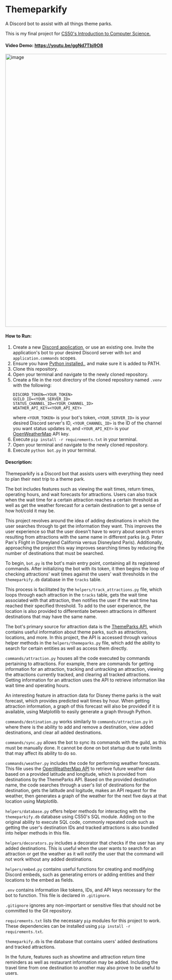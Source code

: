 # Themeparkify
A Discord bot to assist with all things theme parks.

This is my final project for [CS50's Introduction to Computer Science.](https://cs50.harvard.edu/x)
#### Video Demo: https://youtu.be/ggNd7Tbj9O8
<img width="853" alt="image" src="https://github.com/eric-vo/themeparkify/assets/99783770/dc0c4fb3-3a58-4300-9605-ad98d7ab9dcb">

#### How to Run:
1. Create a new [Discord application](https://discord.com/developers/applications), or use an existing one. Invite the application's bot to your desired Discord server with `bot` and `application.commands` scopes.
2. Ensure you have [Python installed.](https://www.python.org/downloads/), and make sure it is added to PATH.
3. Clone this repository.
4. Open your terminal and navigate to the newly cloned repository.
4. Create a file in the root directory of the cloned repository named `.venv` with the following:
    ```
    DISCORD_TOKEN=<YOUR_TOKEN>
    GUILD_ID=<YOUR_SERVER_ID>
    STATUS_CHANNEL_ID=<YOUR_CHANNEL_ID>
    WEATHER_API_KEY=<YOUR_API_KEY>
    ```
    where `<YOUR_TOKEN>` is your bot's token, `<YOUR_SERVER_ID>` is your desired Discord server's ID, `<YOUR_CHANNEL_ID>` is the ID of the channel you want status updates in, and `<YOUR_API_KEY>` is your [OpenWeatherMap](https://openweathermap.org/api) API key.
5. Execute `pip install -r requirements.txt` in your terminal.
6. Open your terminal and navigate to the newly cloned repository.
7. Execute `python bot.py` in your terminal.

#### Description:
Themeparkify is a Discord bot that assists users with everything they need to plan their next trip to a theme park.

The bot includes features such as viewing the wait times, return times, operating hours, and wait forecasts for attractions. Users can also track when the wait time for a certain attraction reaches a certain threshold as well as get the weather forecast for a certain destination to get a sense of how hot/cold it may be.

This project revolves around the idea of adding destinations in which the user searches through to get the information they want. This improves the user experience so that the user doesn't have to worry about search errors resulting from attractions with the same name in different parks (e.g. Peter Pan's Flight in Disneyland California versus Disneyland Paris). Additionally, approaching the project this way improves searching times by reducing the number of destinations that must be searched.

To begin, `bot.py` is the bot's main entry point, containing all its registered commands. After initializing the bot with its token, it then begins the loop of checking attractions' wait times against the users' wait thresholds in the `themeparkify.db` database in the `tracks` table.

This process is facilitated by the `helpers/track_attractions.py` file, which loops through each attraction in the `tracks` table, gets the wait time associated with that attraction, then notifies the user if the wait time has reached their specified threshold. To add to the user experience, the location is also provided to differentiate between attractions in different destinations that may have the same name.

The bot's primary source for attraction data is the [ThemeParks API](https://themeparks.wiki/), which contains useful information about theme parks, such as attractions, locations, and more. In this project, the API is accessed through various helper methods in the `helpers/themeparks.py` file, which add the ability to search for certain entities as well as access them directly.

`commands/attraction.py` houses all the code executed by commands pertaining to attractions. For example, there are commands for getting information for an attraction, tracking and untracking an attraction, viewing the attractions currently tracked, and clearing all tracked attractions. Getting information for an attraction uses the API to retrieve information like wait time and operating hours.

An interesting feature in attraction data for Disney theme parks is the wait forecast, which provides predicted wait times by hour. When getting attraction information, a graph of this forecast will also be provided if it is available, using Matplotlib to easily generate a graph through Python.

`commands/destination.py` works similarly to `commands/attraction.py` in where there is the ability to add and remove a destination, view added destinations, and clear all added destinations.

`commands/sync.py` allows the bot to sync its commands with the guild, as this must be manually done. It cannot be done on bot startup due to rate limits that may affect its ability to do so.

`commands/weather.py` includes the code for performing weather forecasts. This file uses the [OpenWeatherMap API](https://openweathermap.org/api) to retrieve future weather data based on a provided latitude and longitude, which is provided from destinations by the ThemeParks API. Based on the provided destination name, the code searches through a user's list of destinations for the destination, gets the latitude and logitude, makes an API request for the weather, then generates a graph of the weather for the next five days at that location using Matplotlib.

`helpers/database.py` offers helper methods for interacting with the `themeparkify.db` database using CS50's SQL module. Adding on to the original ability to execute SQL code, commonly repeated code such as getting the user's destination IDs and tracked attractions is also bundled into helper methods in this file.

`helpers/decorators.py` includes a decorator that checks if the user has any added destinations. This is useful when the user wants to search for an attraction or get the weather as it will notify the user that the command will not work without any added destinations.

`helpers/embed.py` contains useful functions for creating and modifying Discord embeds, such as generating errors or adding entities and their locations to the embed as fields.

`.env` contains information like tokens, IDs, and API keys necessary for the bot to function. This file is declared in `.gitignore`.

`.gitignore` ignores any non-important or sensitive files that should not be committed to the Git repository.

`requirements.txt` lists the necessary `pip` modules for this project to work. These dependencies can be installed using `pip install -r requirements.txt`.

`themeparkify.db` is the database that contains users' added destinations and tracked attractions.

In the future, features such as showtime and attraction return time reminders as well as restaurant information may be added. Including the travel time from one destination to another may also prove to be useful to users.
